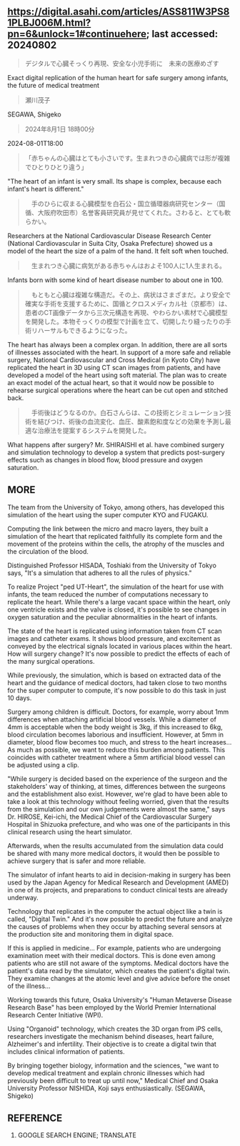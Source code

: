 ## https://digital.asahi.com/articles/ASS811W3PS81PLBJ006M.html?pn=6&unlock=1#continuehere; last accessed: 20240802

> デジタルで心臓そっくり再現、安全な小児手術に　未来の医療めざす

Exact digital replication of the human heart for safe surgery among infants, the future of medical treatment

> 瀬川茂子

SEGAWA, Shigeko

> 2024年8月1日 18時00分

2024-08-01T18:00

> 「赤ちゃんの心臓はとても小さいです。生まれつきの心臓病では形が複雑でひとりひとり違う」

"The heart of an infant is very small. Its shape is complex, because each infant's heart is different." 

>　手のひらに収まる心臓模型を白石公・国立循環器病研究センター（国循、大阪府吹田市）名誉客員研究員が見せてくれた。さわると、とても軟らかい。

Researchers at the National Cardiovascular Disease Research Center (National Cardiovascular in Suita City, Osaka Prefecture) showed us a model of the heart the size of a palm of the hand. It felt soft when touched.

>　生まれつき心臓に病気がある赤ちゃんはおよそ100人に1人生まれる。

Infants born with some kind of heart disease number to about one in 100.

>　もともと心臓は複雑な構造だ。その上、病状はさまざまだ。より安全で確実な手術を支援するために、国循とクロスメディカル社（京都市）は、患者のCT画像データから三次元構造を再現、やわらかい素材で心臓模型を開発した。本物そっくりの模型で計画を立て、切開したり縫ったりの手術リハーサルもできるようになった。

The heart has always been a complex organ. In addition, there are all sorts of illnesses associated with the heart. In support of a more safe and reliable surgery, National Cardiovascular and Cross Medical (in Kyoto City) have replicated the heart in 3D using CT scan images from patients, and have developed a model of the heart using soft material. The plan was to create an exact model of the actual heart, so that it would now be possible to rehearse surgical operations where the heart can be cut open and stitched back.

>　手術後はどうなるのか。白石さんらは、この技術とシミュレーション技術を結びつけ、術後の血流変化、血圧、酸素飽和度などの効果を予測し最適な治療法を提案するシステムを開発した。

What happens after surgery? Mr. SHIRAISHI et al. have combined surgery and simulation technology to develop a system that predicts post-surgery effects such as changes in blood flow, blood pressure and oxygen saturation. 

## MORE

The team from the University of Tokyo, among others, has developed this simulation of the heart using the super computer KYO and FUGAKU.

Computing the link between the micro and macro layers, they built a simulation of the heart that replicated faithfully its complete form and the movement of the proteins within the cells, the atrophy of the muscles and the circulation of the blood.

Distinguished Professor HISADA, Toshiaki from the University of Tokyo says, "It's a simulation that adheres to all the rules of physics."

To realize Project "ped UT-Heart", the simulation of the heart for use with infants, the team reduced the number of computations necessary to replicate the heart. While there's a large vacant space within the heart, only one ventricle exists and the valve is closed, it's possible to see changes in oxygen saturation and the peculiar abnormalities in the heart of infants.

The state of the heart is replicated using information taken from CT scan images and catheter exams. It shows blood pressure, and excitement as conveyed by the electrical signals located in various places within the heart. How will surgery change? It's now possible to predict the effects of each of the many surgical operations.

While previously, the simulation, which is based on extracted data of the heart and the guidance of medical doctors, had taken close to two months for the super computer to compute, it's now possible to do this task in just 10 days.

Surgery among children is difficult. Doctors, for example, worry about 1mm differences when attaching artificial blood vessels. While a diameter of 4mm is acceptable when the body weight is 3kg, if this increased to 6kg, blood circulation becomes laborious and insufficient. However, at 5mm in diameter, blood flow becomes too much, and stress to the heart increases... As much as possible, we want to reduce this burden among patients. This coincides with catheter treatment where a 5mm artificial blood vessel can be adjusted using a clip.

"While surgery is decided based on the experience of the surgeon and the stakeholders' way of thinking, at times, differences between the surgeons and the establishment also exist. However, we're glad to have been able to take a look at this technology without feeling worried, given that the results from the simulation and our own judgements were almost the same," says Dr. HIROSE, Kei-ichi, the Medical Chief of the Cardiovascular Surgery Hospital in Shizuoka prefecture, and who was one of the participants in this clinical research using the heart simulator.

Afterwards, when the results accumulated from the simulation data could be shared with many more medical doctors, it would then be possible to achieve surgery that is safer and more reliable.

The simulator of infant hearts to aid in decision-making in surgery has been used by the Japan Agency for Medical Research and Development (AMED) in one of its projects, and preparations to conduct clinical tests are already underway.

Technology that replicates in the computer the actual object like a twin is called, "Digital Twin." And it's now possible to predict the future and analyze the causes of problems when they occur by attaching several sensors at the production site and monitoring them in digital space.

If this is applied in medicine... For example, patients who are undergoing examination meet with their medical doctors. This is done even among patients who are still not aware of the symptoms. Medical doctors have the patient's data read by the simulator, which creates the patient's digital twin. They examine changes at the atomic level and give advice before the onset of the illness... 

Working towards this future, Osaka University's "Human Metaverse Disease Research Base" has been employed by the World Premier International Research Center Initiative (WPI).

Using "Organoid" technology, which creates the 3D organ from iPS cells, researchers investigate the mechanism behind diseases, heart failure, Alzheimer's and infertility. Their objective is to create a digital twin that includes clinical information of patients.

By bringing together biology, information and the sciences, "we want to develop medical treatment and explain chronic illnesses which had previously been difficult to treat up until now," Medical Chief and Osaka University Professor NISHIDA, Koji says enthusiastically. (SEGAWA, Shigeko)

## REFERENCE

1) GOOGLE SEARCH ENGINE; TRANSLATE